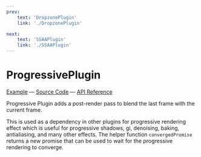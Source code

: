 ```yaml
---
prev: 
    text: 'DropzonePlugin'
    link: './DropzonePlugin'

next: 
    text: 'SSAAPlugin'
    link: './SSAAPlugin'
---
```


# ProgressivePlugin

[//]: # (todo: image)

[Example](https://threepipe.org/examples/#progressive-plugin/) &mdash;
[Source Code](https://github.com/repalash/threepipe/blob/master/src/plugins/pipeline/ProgressivePlugin.ts) &mdash;
[API Reference](https://threepipe.org/docs/classes/ProgressivePlugin.html)

Progressive Plugin adds a post-render pass to blend the last frame with the current frame.

This is used as a dependency in other plugins for progressive rendering effect which is useful for progressive shadows, gi, denoising, baking, antialiasing, and many other effects. The helper function `convergedPromise` returns a new promise that can be used to wait for the progressive rendering to converge.
